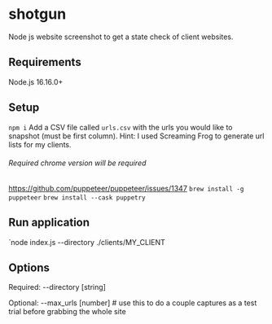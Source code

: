 # shotgun
Node js website screenshot to get a state check of client websites.

## Requirements
Node.js 16.16.0+

## Setup
`npm i`
Add a CSV file called `urls.csv` with the urls you would like to snapshot (must be first column).
Hint: I used Screaming Frog to generate url lists for my clients.

###### Required chrome version will be required
https://github.com/puppeteer/puppeteer/issues/1347
`brew install -g puppeteer`
`brew install --cask puppetry`

## Run application
`node index.js --directory ./clients/MY_CLIENT

## Options
Required: --directory [string]

Optional: --max_urls [number] # use this to do a couple captures as a test trial before grabbing the whole site

